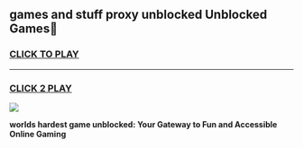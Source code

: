 
## games and stuff proxy unblocked Unblocked Games👋
<h3>
<a href="https://premium.freeplayer.one?title=games_and_stuff_proxy_unblocked&ref=16F">CLICK TO PLAY</a></h3>
<hr>

<h3>
<a href="https://premium.freeplayer.one?title=games_and_stuff_proxy_unblocked&ref=16F">CLICK 2 PLAY</a>
  
</h3>

<a href="https://premium.freeplayer.one?title=games_and_stuff_proxy_unblocked&ref=16F/"><img src="https://clearcache.store/games.png"></a>


**worlds hardest game unblocked: Your Gateway to Fun and Accessible Online Gaming**
